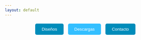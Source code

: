 ```yaml
---
layout: default
---
```

<p align="center">
  <a href="./disenos.html" style="text-decoration: none;">
    <button style="padding: 10px 20px; margin: 5px; background-color: #008CBA; color: white; border: none; border-radius: 5px;">Diseños</button>
  </a>
  <a href="./descargas.html" style="text-decoration: none;">
    <button style="padding: 10px 20px; margin: 5px; background-color: #33BFFF; color: white; border: none; border-radius: 5px;">Descargas</button>
  </a>
  <a href="./contacto.html" style="text-decoration: none;">
    <button style="padding: 10px 20px; margin: 5px; background-color: #008CBA; color: white; border: none; border-radius: 5px;">Contacto</button>
  </a>
</p>

<!-- Import the component -->
<script type="module" src="https://ajax.googleapis.com/ajax/libs/model-viewer/3.5.0/model-viewer.min.js"></script>

<!-- Use it like any other HTML element -->
<model-viewer alt="Neil Armstrong's Spacesuit from the Smithsonian Digitization Programs Office and National Air and Space Museum" src="shared-assets/models/NeilArmstrong.glb" ar environment-image="shared-assets/environments/moon_1k.hdr" poster="shared-assets/models/NeilArmstrong.webp" shadow-intensity="1" camera-controls touch-action="pan-y"></model-viewer>
